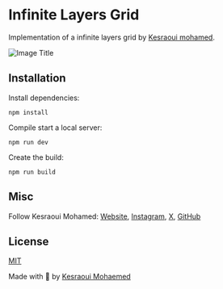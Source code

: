 # Infinite Layers Grid

Implementation of a infinite layers grid by [Kesraoui mohamed](https://kesraouimohamed.fr).

![Image Title](cover.png)



## Installation

Install dependencies:

```
npm install
```

Compile start a local server:

```
npm run dev
```

Create the build:

```
npm run build
```

## Misc

Follow Kesraoui Mohamed: [Website](https://kesraouimohamed.fr), [Instagram](https://instagram.com/massiliapixx), [X](https://twitter.com/kesraouimohaemed), [GitHub](https://github.com/KesraouiMohamed1991/massiliapixx-infinit-scroll.git) 


## License
[MIT](LICENSE)

Made with :blue_heart:  by [Kesraoui Mohaemed](https://kesraouimohamed.fr)
